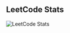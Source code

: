 ## LeetCode Stats
![LeetCode Stats](https://leetcode-stats.vercel.app/api?username=Johnn2012-yLeetCode&theme=dracula)
